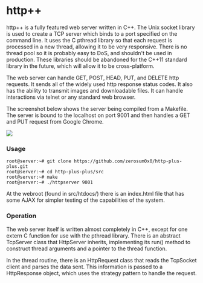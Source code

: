 # http++
http++ is a fully featured web server written in C++. The Unix socket library is used to create a TCP server which binds to a port specified on the command line.  It uses the C pthread library so that each request is processed in a new thread, allowing it to be very responsive. There is no thread pool so it is probably easy to DoS, and shouldn't be used in production. These libraries should be abandoned for the C++11 standard library in the future, which will allow it to be cross-platform.

The web server can handle GET, POST, HEAD, PUT, and DELETE http requests.  It sends all of the widely used http response status codes.  It also has the ability to transmit images and downloadable files.  It can handle interactions via telnet or any standard web browser.

The screenshot below shows the server being compiled from a Makefile.  The server is bound to the localhost on port 9001 and then handles a GET and PUT request from Google Chrome.

![](http://i.imgur.com/y04ejxy.png)

### Usage
```
root@server:~# git clone https://github.com/zerosum0x0/http-plus-plus.git
root@server:~# cd http-plus-plus/src
root@server:~# make
root@server:~# ./httpserver 9001
```
At the webroot (found in src/htdocs/) there is an index.html file that has some AJAX for simpler testing of the capabilities of the system.


### Operation
The web server itself is written almost completely in C++, except for one extern C function for use with the pthread library.  There is an abstract TcpServer class that HttpServer inherits, implementing its run() method to construct thread arguments and a pointer to the thread function.  

In the thread routine, there is an HttpRequest class that reads the TcpSocket client and parses the data sent.  This information is passed to a HttpResponse object, which uses the strategy pattern to handle the request.

